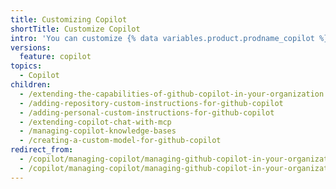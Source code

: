 ```yaml
---
title: Customizing Copilot
shortTitle: Customize Copilot
intro: 'You can customize {% data variables.product.prodname_copilot %} to make it fit your specific needs.'
versions:
  feature: copilot
topics:
  - Copilot
children:
  - /extending-the-capabilities-of-github-copilot-in-your-organization
  - /adding-repository-custom-instructions-for-github-copilot
  - /adding-personal-custom-instructions-for-github-copilot
  - /extending-copilot-chat-with-mcp
  - /managing-copilot-knowledge-bases
  - /creating-a-custom-model-for-github-copilot
redirect_from:
  - /copilot/managing-copilot/managing-github-copilot-in-your-organization/customizing-copilot-for-your-organization
  - /copilot/managing-copilot/managing-github-copilot-in-your-organization/enhancing-copilot-for-your-organization
---
```

